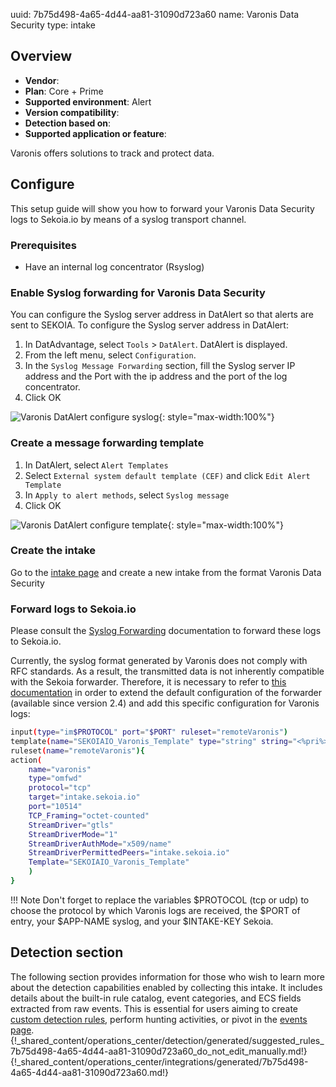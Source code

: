 uuid: 7b75d498-4a65-4d44-aa81-31090d723a60
name: Varonis Data Security
type: intake

## Overview
  - **Vendor**:
- **Plan**: Core + Prime
- **Supported environment**: Alert
- **Version compatibility**:
- **Detection based on**:
- **Supported application or feature**:

Varonis offers solutions to track and protect data.



## Configure

This setup guide will show you how to forward your Varonis Data Security logs
to Sekoia.io by means of a syslog transport channel.

### Prerequisites

- Have an internal log concentrator (Rsyslog)

### Enable Syslog forwarding for Varonis Data Security

You can configure the Syslog server address in DatAlert so that alerts are sent to SEKOIA. To configure the
Syslog server address in DatAlert:

1. In DatAdvantage, select `Tools` > `DatAlert`. DatAlert is displayed.
2. From the left menu, select `Configuration`.
3. In the `Syslog Message Forwarding` section, fill the Syslog server IP address and the Port with the ip address and the port of the log concentrator.
4. Click OK

![Varonis DatAlert configure syslog](/assets/operation_center/integration_catalog/network/varonis_data_security/configure_syslog.jpg){: style="max-width:100%"}

### Create a message forwarding template

1. In DatAlert, select `Alert Templates`
2. Select `External system default template (CEF)` and click `Edit Alert Template`
3. In `Apply to alert methods`, select `Syslog message`
4. Click OK

![Varonis DatAlert configure template](/assets/operation_center/integration_catalog/network/varonis_data_security/configure_template.png){: style="max-width:100%"}

### Create the intake

Go to the [intake page](https://app.sekoia.io/operations/intakes) and create a new intake from the format Varonis Data Security

### Forward logs to Sekoia.io

Please consult the [Syslog Forwarding](../../../ingestion_methods/sekoiaio_forwarder/) documentation to forward these logs to Sekoia.io.

Currently, the syslog format generated by Varonis does not comply with RFC standards. As a result, the transmitted data is not inherently compatible with the Sekoia forwarder. Therefore, it is necessary to refer to [this documentation](../../../ingestion_methods/sekoiaio_forwarder/#import-a-custom-rsyslog-configuration) in order to extend the default configuration of the forwarder (available since version 2.4) and add this specific configuration for Varonis logs:

```bash
input(type="im$PROTOCOL" port="$PORT" ruleset="remoteVaronis")
template(name="SEKOIAIO_Varonis_Template" type="string" string="<%pri%>1 %timegenerated:::date-rfc3339% %hostname% $APP-NAME - LOG [SEKOIA@53288 intake_key=\"$INTAKE-KEY\"] %msg:R,ERE,1,FIELD:.*(CEF.*)$--end%\n")
ruleset(name="remoteVaronis"){
action(
    name="varonis"
    type="omfwd"
    protocol="tcp"
    target="intake.sekoia.io"
    port="10514"
    TCP_Framing="octet-counted"
    StreamDriver="gtls"
    StreamDriverMode="1"
    StreamDriverAuthMode="x509/name"
    StreamDriverPermittedPeers="intake.sekoia.io"
    Template="SEKOIAIO_Varonis_Template"
    )
}
```

!!! Note
    Don't forget to replace the variables $PROTOCOL (tcp or udp) to choose the protocol by which Varonis logs are received, the $PORT of entry, your $APP-NAME syslog, and your $INTAKE-KEY Sekoia.

## Detection section

The following section provides information for those who wish to learn more about the detection capabilities enabled by collecting this intake. It includes details about the built-in rule catalog, event categories, and ECS fields extracted from raw events. This is essential for users aiming to create [custom detection rules](/docs/xdr/features/detect/sigma.md), perform hunting activities, or pivot in the [events page](/docs/xdr/features/investigate/events.md).
{!_shared_content/operations_center/detection/generated/suggested_rules_7b75d498-4a65-4d44-aa81-31090d723a60_do_not_edit_manually.md!}
{!_shared_content/operations_center/integrations/generated/7b75d498-4a65-4d44-aa81-31090d723a60.md!}

